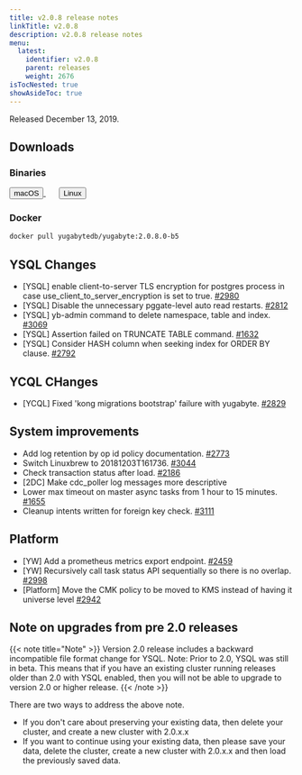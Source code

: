 ```yaml
---
title: v2.0.8 release notes
linkTitle: v2.0.8
description: v2.0.8 release notes
menu:
  latest:
    identifier: v2.0.8
    parent: releases
    weight: 2676
isTocNested: true
showAsideToc: true
---
```


Released December 13, 2019.

## Downloads

### Binaries

<a class="download-binary-link" href="https://downloads.yugabyte.com/yugabyte-2.0.8.0-darwin.tar.gz">
  <button>
    <i class="fab fa-apple"></i><span class="download-text">macOS</span>
  </button>
</a>
&nbsp; &nbsp; &nbsp; 
<a class="download-binary-link" href="https://downloads.yugabyte.com/yugabyte-2.0.8.0-linux.tar.gz">
  <button>
    <i class="fab fa-linux"></i><span class="download-text">Linux</span>
  </button>
</a>
<br />

### Docker

```sh
docker pull yugabytedb/yugabyte:2.0.8.0-b5
```
## YSQL Changes
* [YSQL] enable client-to-server TLS encryption for postgres process in case use_client_to_server_encryption is set to true. [#2980](https://github.com/yugabyte/yugabyte-db/issues/2980) 
* [YSQL] Disable the unnecessary pggate-level auto read restarts. [#2812](https://github.com/yugabyte/yugabyte-db/issues/2812)
* [YSQL] yb-admin command to delete namespace, table and index. [#3069](https://github.com/yugabyte/yugabyte-db/issues/3069)
* [YSQL] Assertion failed on TRUNCATE TABLE command. [#1632](https://github.com/yugabyte/yugabyte-db/issues/1632)
* [YSQL] Consider HASH column when seeking index for ORDER BY clause. [#2792](https://github.com/yugabyte/yugabyte-db/issues/2792)

## YCQL CHanges 
* [YCQL] Fixed 'kong migrations bootstrap' failure with yugabyte. [#2829](https://github.com/yugabyte/yugabyte-db/issues/2829)

## System improvements
* Add log retention by op id policy documentation. [#2773](https://github.com/yugabyte/yugabyte-db/issues/2773)
* Switch Linuxbrew to 20181203T161736. [#3044](https://github.com/yugabyte/yugabyte-db/issues/3044)
* Check transaction status after load. [#2186](https://github.com/yugabyte/yugabyte-db/issues/2186)
* [2DC] Make cdc_poller log messages more descriptive
* Lower max timeout on master async tasks from 1 hour to 15 minutes. [#1655](https://github.com/yugabyte/yugabyte-db/issues/1655)
* Cleanup intents written for foreign key check. [#3111](https://github.com/yugabyte/yugabyte-db/issues/3111)


## Platform
* [YW] Add a prometheus metrics export endpoint. [#2459](https://github.com/yugabyte/yugabyte-db/issues/2459)
* [YW] Recursively call task status API sequentially so there is no overlap. [#2998](https://github.com/yugabyte/yugabyte-db/issues/2998)
* [Platform] Move the CMK policy to be moved to KMS instead of having it universe level [#2942](https://github.com/yugabyte/yugabyte-db/issues/2942)


## Note on upgrades from pre 2.0 releases

{{< note title="Note" >}}
Version 2.0 release includes a backward incompatible file format change for YSQL. Note: Prior to 2.0, YSQL was still in beta. This means that if you have an existing cluster running releases older than 2.0 with YSQL enabled, then you will not be able to upgrade to version 2.0 or higher release.
{{< /note >}}

There are two ways to address the above note.

* If you don't care about preserving your existing data, then delete your cluster, and create a new
  cluster with 2.0.x.x
* If you want to continue using your existing data, then please save your data,
  delete the cluster, create a new cluster with 2.0.x.x and then load the previously saved data.


